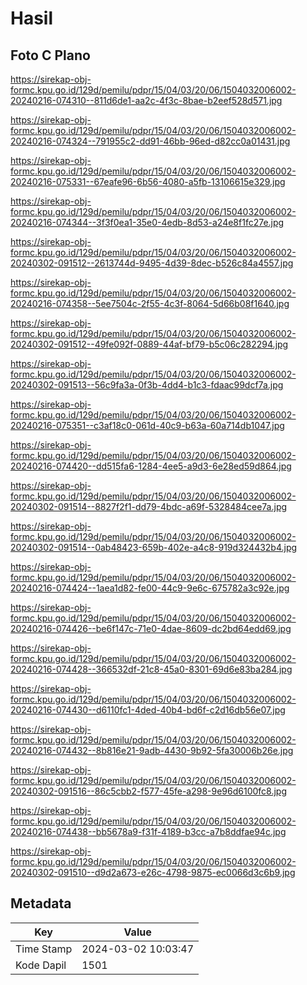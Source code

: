# Hasil

## Foto C Plano

https://sirekap-obj-formc.kpu.go.id/129d/pemilu/pdpr/15/04/03/20/06/1504032006002-20240216-074310--811d6de1-aa2c-4f3c-8bae-b2eef528d571.jpg

https://sirekap-obj-formc.kpu.go.id/129d/pemilu/pdpr/15/04/03/20/06/1504032006002-20240216-074324--791955c2-dd91-46bb-96ed-d82cc0a01431.jpg

https://sirekap-obj-formc.kpu.go.id/129d/pemilu/pdpr/15/04/03/20/06/1504032006002-20240216-075331--67eafe96-6b56-4080-a5fb-13106615e329.jpg

https://sirekap-obj-formc.kpu.go.id/129d/pemilu/pdpr/15/04/03/20/06/1504032006002-20240216-074344--3f3f0ea1-35e0-4edb-8d53-a24e8f1fc27e.jpg

https://sirekap-obj-formc.kpu.go.id/129d/pemilu/pdpr/15/04/03/20/06/1504032006002-20240302-091512--2613744d-9495-4d39-8dec-b526c84a4557.jpg

https://sirekap-obj-formc.kpu.go.id/129d/pemilu/pdpr/15/04/03/20/06/1504032006002-20240216-074358--5ee7504c-2f55-4c3f-8064-5d66b08f1640.jpg

https://sirekap-obj-formc.kpu.go.id/129d/pemilu/pdpr/15/04/03/20/06/1504032006002-20240302-091512--49fe092f-0889-44af-bf79-b5c06c282294.jpg

https://sirekap-obj-formc.kpu.go.id/129d/pemilu/pdpr/15/04/03/20/06/1504032006002-20240302-091513--56c9fa3a-0f3b-4dd4-b1c3-fdaac99dcf7a.jpg

https://sirekap-obj-formc.kpu.go.id/129d/pemilu/pdpr/15/04/03/20/06/1504032006002-20240216-075351--c3af18c0-061d-40c9-b63a-60a714db1047.jpg

https://sirekap-obj-formc.kpu.go.id/129d/pemilu/pdpr/15/04/03/20/06/1504032006002-20240216-074420--dd515fa6-1284-4ee5-a9d3-6e28ed59d864.jpg

https://sirekap-obj-formc.kpu.go.id/129d/pemilu/pdpr/15/04/03/20/06/1504032006002-20240302-091514--8827f2f1-dd79-4bdc-a69f-5328484cee7a.jpg

https://sirekap-obj-formc.kpu.go.id/129d/pemilu/pdpr/15/04/03/20/06/1504032006002-20240302-091514--0ab48423-659b-402e-a4c8-919d324432b4.jpg

https://sirekap-obj-formc.kpu.go.id/129d/pemilu/pdpr/15/04/03/20/06/1504032006002-20240216-074424--1aea1d82-fe00-44c9-9e6c-675782a3c92e.jpg

https://sirekap-obj-formc.kpu.go.id/129d/pemilu/pdpr/15/04/03/20/06/1504032006002-20240216-074426--be6f147c-71e0-4dae-8609-dc2bd64edd69.jpg

https://sirekap-obj-formc.kpu.go.id/129d/pemilu/pdpr/15/04/03/20/06/1504032006002-20240216-074428--366532df-21c8-45a0-8301-69d6e83ba284.jpg

https://sirekap-obj-formc.kpu.go.id/129d/pemilu/pdpr/15/04/03/20/06/1504032006002-20240216-074430--d6110fc1-4ded-40b4-bd6f-c2d16db56e07.jpg

https://sirekap-obj-formc.kpu.go.id/129d/pemilu/pdpr/15/04/03/20/06/1504032006002-20240216-074432--8b816e21-9adb-4430-9b92-5fa30006b26e.jpg

https://sirekap-obj-formc.kpu.go.id/129d/pemilu/pdpr/15/04/03/20/06/1504032006002-20240302-091516--86c5cbb2-f577-45fe-a298-9e96d6100fc8.jpg

https://sirekap-obj-formc.kpu.go.id/129d/pemilu/pdpr/15/04/03/20/06/1504032006002-20240216-074438--bb5678a9-f31f-4189-b3cc-a7b8ddfae94c.jpg

https://sirekap-obj-formc.kpu.go.id/129d/pemilu/pdpr/15/04/03/20/06/1504032006002-20240302-091510--d9d2a673-e26c-4798-9875-ec0066d3c6b9.jpg


## Metadata

| Key        | Value               |
| ---------- | ------------------- |
| Time Stamp | 2024-03-02 10:03:47 |
| Kode Dapil | 1501                |



